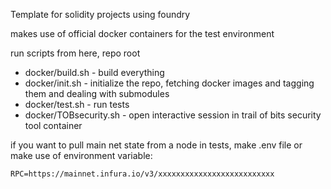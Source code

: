 Template for solidity projects using foundry

makes use of official docker containers for the test environment

run scripts from here, repo root

 - docker/build.sh -  build everything
 - docker/init.sh - initialize the repo, fetching docker images and tagging them and dealing with submodules
 - docker/test.sh - run tests
 - docker/TOBsecurity.sh - open interactive session in trail of bits security tool container
 

if you want to pull main net state from a node in tests, make .env file or make use of environment variable:

```
RPC=https://mainnet.infura.io/v3/xxxxxxxxxxxxxxxxxxxxxxxxxx
```
